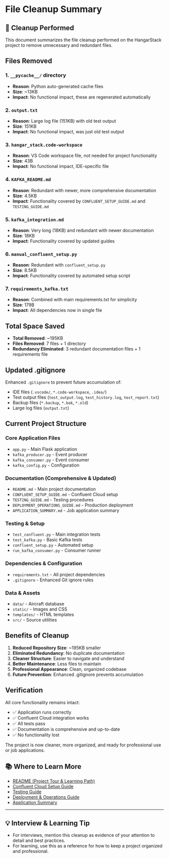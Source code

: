 # File Cleanup Summary

## 🧹 Cleanup Performed

This document summarizes the file cleanup performed on the HangarStack project to remove unnecessary and redundant files.

## Files Removed

### 1. **`__pycache__/` directory**
- **Reason**: Python auto-generated cache files
- **Size**: ~13KB
- **Impact**: No functional impact, these are regenerated automatically

### 2. **`output.txt`**
- **Reason**: Large log file (151KB) with old test output
- **Size**: 151KB
- **Impact**: No functional impact, was just old test output

### 3. **`hangar_stack.code-workspace`**
- **Reason**: VS Code workspace file, not needed for project functionality
- **Size**: 43B
- **Impact**: No functional impact, IDE-specific file

### 4. **`KAFKA_README.md`**
- **Reason**: Redundant with newer, more comprehensive documentation
- **Size**: 4.5KB
- **Impact**: Functionality covered by `CONFLUENT_SETUP_GUIDE.md` and `TESTING_GUIDE.md`

### 5. **`kafka_integration.md`**
- **Reason**: Very long (18KB) and redundant with newer documentation
- **Size**: 18KB
- **Impact**: Functionality covered by updated guides

### 6. **`manual_confluent_setup.py`**
- **Reason**: Redundant with `confluent_setup.py`
- **Size**: 8.5KB
- **Impact**: Functionality covered by automated setup script

### 7. **`requirements_kafka.txt`**
- **Reason**: Combined with main requirements.txt for simplicity
- **Size**: 179B
- **Impact**: All dependencies now in single file

## Total Space Saved
- **Total Removed**: ~195KB
- **Files Removed**: 7 files + 1 directory
- **Redundancy Eliminated**: 3 redundant documentation files + 1 requirements file

## Updated .gitignore

Enhanced `.gitignore` to prevent future accumulation of:
- IDE files (`.vscode/`, `*.code-workspace`, `.idea/`)
- Test output files (`test_output.log`, `test_history.log`, `test_report.txt`)
- Backup files (`*.backup`, `*.bak`, `*.old`)
- Large log files (`output.txt`)

## Current Project Structure

### Core Application Files
- `app.py` - Main Flask application
- `kafka_producer.py` - Event producer
- `kafka_consumer.py` - Event consumer
- `kafka_config.py` - Configuration

### Documentation (Comprehensive & Updated)
- `README.md` - Main project documentation
- `CONFLUENT_SETUP_GUIDE.md` - Confluent Cloud setup
- `TESTING_GUIDE.md` - Testing procedures
- `DEPLOYMENT_OPERATIONS_GUIDE.md` - Production deployment
- `APPLICATION_SUMMARY.md` - Job application summary

### Testing & Setup
- `test_confluent.py` - Main integration tests
- `test_kafka.py` - Basic Kafka tests
- `confluent_setup.py` - Automated setup
- `run_kafka_consumer.py` - Consumer runner

### Dependencies & Configuration
- `requirements.txt` - All project dependencies
- `.gitignore` - Enhanced Git ignore rules

### Data & Assets
- `data/` - Aircraft database
- `static/` - Images and CSS
- `templates/` - HTML templates
- `src/` - Source utilities

## Benefits of Cleanup

1. **Reduced Repository Size**: ~195KB smaller
2. **Eliminated Redundancy**: No duplicate documentation
3. **Cleaner Structure**: Easier to navigate and understand
4. **Better Maintenance**: Less files to maintain
5. **Professional Appearance**: Clean, organized codebase
6. **Future Prevention**: Enhanced .gitignore prevents accumulation

## Verification

All core functionality remains intact:
- ✅ Application runs correctly
- ✅ Confluent Cloud integration works
- ✅ All tests pass
- ✅ Documentation is comprehensive and up-to-date
- ✅ No functionality lost

The project is now cleaner, more organized, and ready for professional use or job applications. 

## 📚 Where to Learn More

- [README (Project Tour & Learning Path)](README.md)
- [Confluent Cloud Setup Guide](CONFLUENT_SETUP_GUIDE.md)
- [Testing Guide](TESTING_GUIDE.md)
- [Deployment & Operations Guide](DEPLOYMENT_OPERATIONS_GUIDE.md)
- [Application Summary](APPLICATION_SUMMARY.md)

---

## 💡 Interview & Learning Tip

- For interviews, mention this cleanup as evidence of your attention to detail and best practices.
- For learning, use this as a reference for how to keep a project organized and professional. 